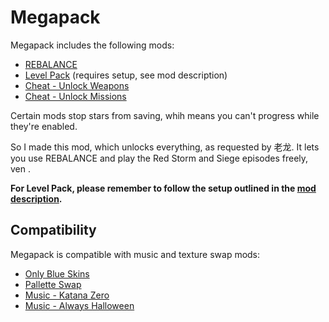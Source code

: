 # Megapack

Megapack includes the following mods:

- [REBALANCE](https://steamcommunity.com/sharedfiles/filedetails/?id=1973847853)
- [Level Pack](https://steamcommunity.com/sharedfiles/filedetails/?id=1980275432) (requires setup, see mod description)
- [Cheat - Unlock Weapons](https://steamcommunity.com/sharedfiles/filedetails/?id=1967533005)
- [Cheat - Unlock Missions](https://steamcommunity.com/sharedfiles/filedetails/?id=1967532587)

Certain mods stop stars from saving, whih means you can't progress while they're enabled.

So I made this mod, which unlocks everything, as requested by 老龙. It lets you use REBALANCE and play the Red Storm and Siege episodes freely, ven .

__For Level Pack, please remember to follow the setup outlined in the [mod description](https://steamcommunity.com/sharedfiles/filedetails/?id=1980275432).__

## Compatibility

Megapack is compatible with music and texture swap mods:

- [Only Blue Skins](https://steamcommunity.com/sharedfiles/filedetails/?id=1972083887)
- [Pallette Swap](https://steamcommunity.com/sharedfiles/filedetails/?id=1968516872)
- [Music - Katana Zero](https://steamcommunity.com/sharedfiles/filedetails/?id=1978717509)
- [Music - Always Halloween](https://steamcommunity.com/sharedfiles/filedetails/?id=1978758119)
